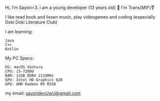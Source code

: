 Hi, I’m Sayori<3. i am a young developer (13 years old) 🫶
I'm Trans(MtF)⚧️

I like read book and lissen music, play videogames and coding (especially Doki Doki Literature Club)

 I am learning:

```
Java
C++
Kotlin
```

My PC Specs:

```
OS: macOS Ventura
CPU: i5-7200U
RAM: 12GB DDR4 2133MHz
GPU: Intel HD Graphics 620
GPU: AMD Radeon R5 M330
```
my email: sayoridevUwU@gmail.com
